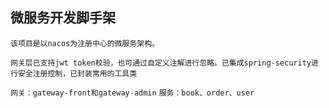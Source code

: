 ## 微服务开发脚手架
`该项目是以nacos为注册中心的微服务架构。`

`网关层已支持jwt token校验，也可通过自定义注解进行忽略。已集成spring-security进行安全注册控制，已封装常用的工具类`

`网关：gateway-front和gateway-admin`
`服务：book、order、user`
